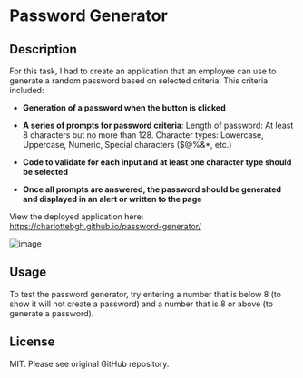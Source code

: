 # Password Generator
## Description
For this task, I had to create an application that an employee can use to generate a random password based on selected criteria. 
This criteria included: 

* **Generation of a password when the button is clicked**

* **A series of prompts for password criteria**:
Length of password: At least 8 characters but no more than 128.
Character types: Lowercase, Uppercase, Numeric, Special characters ($@%&*, etc.)

* **Code to validate for each input and at least one character type should be selected**
* **Once all prompts are answered, the password should be generated and displayed in an alert or written to the page**

View the deployed application here: https://charlottebgh.github.io/password-generator/

![image](https://github.com/CharlotteBGH/console-finances/assets/99615123/a518ba84-0641-4235-9a42-8d2743934662)


## Usage
To test the password generator, try entering a number that is below 8 (to show it will not create a password) and a number that is 8 or above (to generate a password).
## License
MIT. Please see original GitHub repository. 
